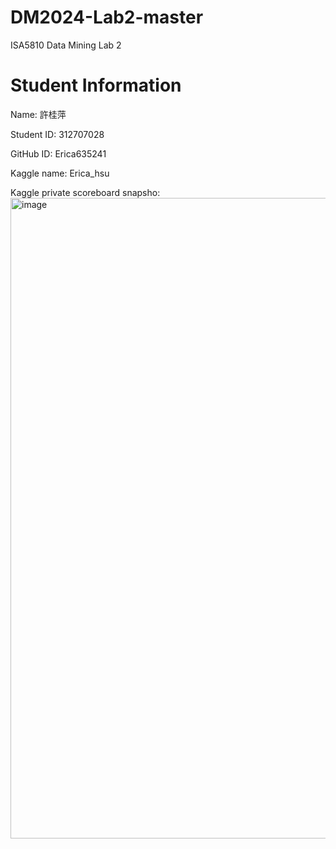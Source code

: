 # DM2024-Lab2-master
ISA5810 Data Mining Lab 2

# Student Information
Name: 許桂萍

Student ID: 312707028

GitHub ID: Erica635241

Kaggle name: Erica_hsu

Kaggle private scoreboard snapsho:
<img width="1025" alt="image" src="https://github.com/user-attachments/assets/3edad8f4-ac63-4cf4-8e4d-a855ed27c90e">

